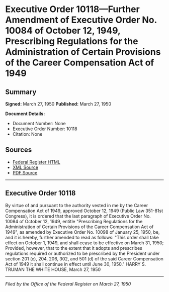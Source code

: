 # Executive Order 10118—Further Amendment of Executive Order No. 10084 of October 12, 1949, Prescribing Regulations for the Administration of Certain Provisions of the Career Compensation Act of 1949

## Summary

**Signed:** March 27, 1950
**Published:** March 27, 1950

**Document Details:**
- Document Number: None
- Executive Order Number: 10118
- Citation: None

## Sources
- [Federal Register HTML](https://www.presidency.ucsb.edu/documents/executive-order-10118-further-amendment-executive-order-no-10084-october-12-1949)
- [XML Source](None)
- [PDF Source](None)

---

## Executive Order 10118

By virtue of and pursuant to the authority vested in me by the Career Compensation Act of 1949, approved October 12, 1949 (Public Law 351-81st Congress), it is ordered that the last paragraph of Executive Order No. 10084 of October 12, 1949, entitle "Prescribing Regulations for the Administration of Certain Provisions of the Career Compensation Act of 1949", as amended by Executive Order No. 10098 of January 25, 1950, be, and it is hereby, further amended to read as follows:
"This order shall take effect on October 1, 1949, and shall cease to be effective on March 31, 1950; Provided, however, that to the extent that it adopts and prescribes regulations required or authorized to be prescribed by the President under section 201 (e), 204, 206, 302, and 501 (d) of the said Career Compensation Act of 1949 it shall continue in effect until June 30, 1950."
HARRY S. TRUMAN
THE WHITE HOUSE,
March 27, 1950

---

*Filed by the Office of the Federal Register on March 27, 1950*
